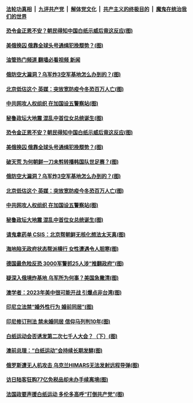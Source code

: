 ####  [法轮功真相](../../../../basic/blob/master/README.md?t=12101702) &nbsp;|&nbsp; [九评共产党](../../../../9ping.md/blob/master/README.md?t=12101702) &nbsp;|&nbsp; [解体党文化](../../../../jtdwh.md/blob/master/README.md?t=12101702)  &nbsp;|&nbsp; [共产主义的终极目的](../../../../gczydzjmd.md/blob/master/README.md?t=12101702) &nbsp;|&nbsp; [魔鬼在统治我们的世界](../../../../mgztzwmdsj.md/blob/master/README.md?t=12101702) 

#### [恐令金正恩不安？朝民得知中国白纸示威后竟这反应(图)](../pages/p9/1023731.md?t=12101702) 

#### [美俄换囚 俄靠全球头号通缉犯挽颓势？(图)](../pages/p9/1023713.md?t=12101702) 

#### [油管热门频道 翻墙必看视频 新闻](http://129.146.143.75:81/youtube.html?12101702)

#### [俄防空大漏洞？乌军炸3空军基地怎么办到的？(图)](../pages/p9/1023646.md?t=12101702) 

#### [北京低估这个 英媒：突放宽防疫今冬恐百万人亡(图)](../pages/p9/1023617.md?t=12101702) 

#### [中共网攻人权组织 在加国设五警察站(图)](../pages/p9/1023678.md?t=12101702) 

#### [秘鲁政坛大地震 混乱中首位女总统诞生(图)](../pages/p9/1023674.md?t=12101702) 

#### [恐令金正恩不安？朝民得知中国白纸示威后竟这反应(图)](../pages/p9/1023731.md?t=12101702) 

#### [美俄换囚 俄靠全球头号通缉犯挽颓势？(图)](../pages/p9/1023713.md?t=12101702) 

#### [破天荒 为何朝鲜一刀未剪转播韩国队世足赛？(图)](../pages/p9/1023710.md?t=12101702) 

#### [俄防空大漏洞？乌军炸3空军基地怎么办到的？(图)](../pages/p9/1023646.md?t=12101702) 

#### [北京低估这个 英媒：突放宽防疫今冬恐百万人亡(图)](../pages/p9/1023617.md?t=12101702) 

#### [中共网攻人权组织 在加国设五警察站(图)](../pages/p9/1023678.md?t=12101702) 

#### [秘鲁政坛大地震 混乱中首位女总统诞生(图)](../pages/p9/1023674.md?t=12101702) 

#### [请鬼拿药单 CSIS：北京帮朝鲜无核化想法太天真(图)](../pages/p9/1023552.md?t=12101702) 

#### [海地陷无政府状态帮派横行 女性遭遇令人胆寒(图)](../pages/p9/1023534.md?t=12101702) 

#### [德国最危险反恐 3000军警抓25人涉“推翻政府”(图)](../pages/p9/1023554.md?t=12101702) 

#### [疑深入俄境炸基地 乌军所为何事？美国急撇清(图)](../pages/p9/1023536.md?t=12101702) 

#### [澳学者：2023年美中很可能开战 引爆点非台湾(图)](../pages/p9/1023506.md?t=12101702) 

#### [印尼立法禁“婚外性行为 婚前同居”(图)](../pages/p9/1023501.md?t=12101702) 

#### [印尼修订刑法 禁未婚同居 信仰马列判10年(图)](../pages/p9/1023449.md?t=12101702) 


#### [白纸运动会否诱发第二次七千人大会？（下）(图)](../pages/p9/1023417.md?t=12101702) 

#### [澳前总理：“白纸运动”会持续长期发酵(图)](../pages/p9/1023466.md?t=12101702) 

#### [俄罗斯遭无人机攻击 乌克兰HIMARS无法发射远程导弹(图)](../pages/p9/1023456.md?t=12101702) 

#### [访日陆客狂购77亿免税品却未办手续离境(图)](../pages/p9/1023375.md?t=12101702) 

#### [法国政要声援白纸运动 多伦多高呼“打倒共产党”(图)](../pages/p9/1023434.md?t=12101702) 

<img src='http://gfw-breaker.win/goodnews/indexes/p9.md' width='0px' height='0px'/>
